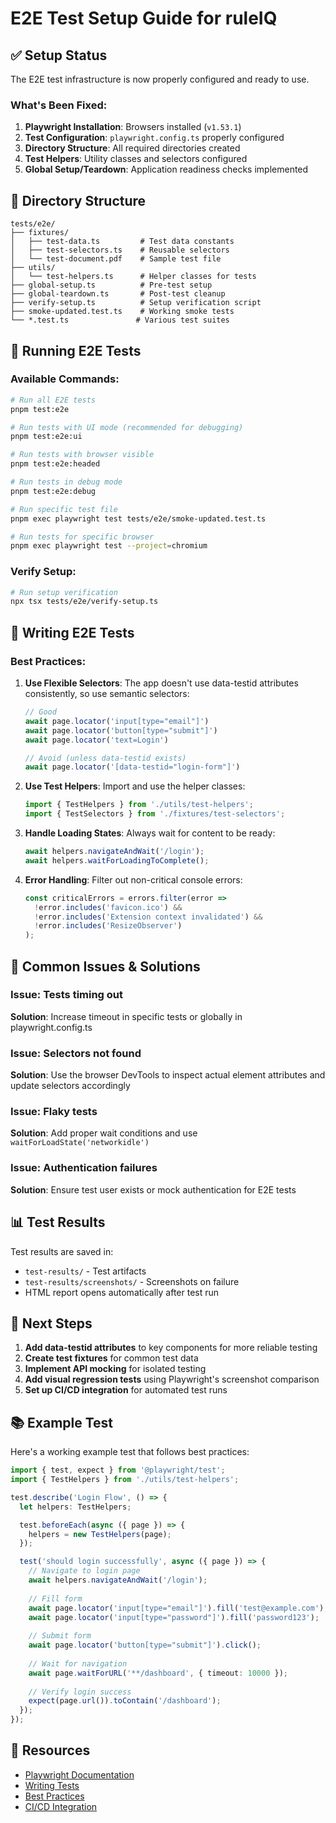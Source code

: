 # E2E Test Setup Guide for ruleIQ

## ✅ Setup Status

The E2E test infrastructure is now properly configured and ready to use.

### What's Been Fixed:

1. **Playwright Installation**: Browsers installed (`v1.53.1`)
2. **Test Configuration**: `playwright.config.ts` properly configured
3. **Directory Structure**: All required directories created
4. **Test Helpers**: Utility classes and selectors configured
5. **Global Setup/Teardown**: Application readiness checks implemented

## 📁 Directory Structure

```
tests/e2e/
├── fixtures/
│   ├── test-data.ts         # Test data constants
│   ├── test-selectors.ts    # Reusable selectors
│   └── test-document.pdf    # Sample test file
├── utils/
│   └── test-helpers.ts      # Helper classes for tests
├── global-setup.ts          # Pre-test setup
├── global-teardown.ts       # Post-test cleanup
├── verify-setup.ts          # Setup verification script
├── smoke-updated.test.ts    # Working smoke tests
└── *.test.ts               # Various test suites
```

## 🚀 Running E2E Tests

### Available Commands:

```bash
# Run all E2E tests
pnpm test:e2e

# Run tests with UI mode (recommended for debugging)
pnpm test:e2e:ui

# Run tests with browser visible
pnpm test:e2e:headed

# Run tests in debug mode
pnpm test:e2e:debug

# Run specific test file
pnpm exec playwright test tests/e2e/smoke-updated.test.ts

# Run tests for specific browser
pnpm exec playwright test --project=chromium
```

### Verify Setup:

```bash
# Run setup verification
npx tsx tests/e2e/verify-setup.ts
```

## 📝 Writing E2E Tests

### Best Practices:

1. **Use Flexible Selectors**: The app doesn't use data-testid attributes consistently, so use semantic selectors:
   ```typescript
   // Good
   await page.locator('input[type="email"]')
   await page.locator('button[type="submit"]')
   await page.locator('text=Login')
   
   // Avoid (unless data-testid exists)
   await page.locator('[data-testid="login-form"]')
   ```

2. **Use Test Helpers**: Import and use the helper classes:
   ```typescript
   import { TestHelpers } from './utils/test-helpers';
   import { TestSelectors } from './fixtures/test-selectors';
   ```

3. **Handle Loading States**: Always wait for content to be ready:
   ```typescript
   await helpers.navigateAndWait('/login');
   await helpers.waitForLoadingToComplete();
   ```

4. **Error Handling**: Filter out non-critical console errors:
   ```typescript
   const criticalErrors = errors.filter(error => 
     !error.includes('favicon.ico') && 
     !error.includes('Extension context invalidated') &&
     !error.includes('ResizeObserver')
   );
   ```

## 🔧 Common Issues & Solutions

### Issue: Tests timing out
**Solution**: Increase timeout in specific tests or globally in playwright.config.ts

### Issue: Selectors not found
**Solution**: Use the browser DevTools to inspect actual element attributes and update selectors accordingly

### Issue: Flaky tests
**Solution**: Add proper wait conditions and use `waitForLoadState('networkidle')`

### Issue: Authentication failures
**Solution**: Ensure test user exists or mock authentication for E2E tests

## 📊 Test Results

Test results are saved in:
- `test-results/` - Test artifacts
- `test-results/screenshots/` - Screenshots on failure
- HTML report opens automatically after test run

## 🎯 Next Steps

1. **Add data-testid attributes** to key components for more reliable testing
2. **Create test fixtures** for common test data
3. **Implement API mocking** for isolated testing
4. **Add visual regression tests** using Playwright's screenshot comparison
5. **Set up CI/CD integration** for automated test runs

## 📚 Example Test

Here's a working example test that follows best practices:

```typescript
import { test, expect } from '@playwright/test';
import { TestHelpers } from './utils/test-helpers';

test.describe('Login Flow', () => {
  let helpers: TestHelpers;

  test.beforeEach(async ({ page }) => {
    helpers = new TestHelpers(page);
  });

  test('should login successfully', async ({ page }) => {
    // Navigate to login page
    await helpers.navigateAndWait('/login');
    
    // Fill form
    await page.locator('input[type="email"]').fill('test@example.com');
    await page.locator('input[type="password"]').fill('password123');
    
    // Submit form
    await page.locator('button[type="submit"]').click();
    
    // Wait for navigation
    await page.waitForURL('**/dashboard', { timeout: 10000 });
    
    // Verify login success
    expect(page.url()).toContain('/dashboard');
  });
});
```

## 🔗 Resources

- [Playwright Documentation](https://playwright.dev/docs/intro)
- [Writing Tests](https://playwright.dev/docs/writing-tests)
- [Best Practices](https://playwright.dev/docs/best-practices)
- [CI/CD Integration](https://playwright.dev/docs/ci)